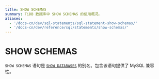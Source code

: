 ```yaml
---
title: SHOW SCHEMAS
summary: TiDB 数据库中 SHOW SCHEMAS 的使用概况。
aliases:
  - '/docs-cn/dev/sql-statements/sql-statement-show-schemas/'
  - '/docs-cn/dev/reference/sql/statements/show-schemas/'
---
```


# SHOW SCHEMAS

`SHOW SCHEMAS` 语句是 [`SHOW DATABASES`](/sql-statements/sql-statement-show-databases.md) 的别名。包含该语句提供了 MySQL 兼容性。
